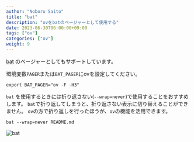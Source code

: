 ```yaml
---
author: "Noboru Saito"
title: "bat"
description: "ovをbatのページャーとして使用する"
date: 2023-06-30T06:00:00+09:00
tags: ["ov"]
categories: ["ov"]
weight: 9
---
```


[bat](https://github.com/sharkdp/bat) のページャーとしてもサポートしています。

環境変数`PAGER`または`BAT_PAGER`にovを設定してください。

```console
export BAT_PAGER="ov -F -H3"
```

`bat` を使用するときには折り返さない(`--wrap=never`)で使用することをおすすめします。
`bat`で折り返してしまうと、折り返さない表示に切り替えることができません。
`ov`の方で折り返しを行ったほうが、`ov`の機能を活用できます。

```console
bat --wrap=never README.md
```

![bat](/ov/bat.png)
